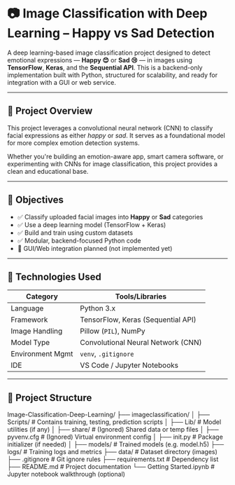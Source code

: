 # 📷 Image Classification with Deep Learning – Happy vs Sad Detection

A deep learning-based image classification project designed to detect emotional expressions — **Happy 😊** or **Sad 😢** — in images using **TensorFlow**, **Keras**, and the **Sequential API**. This is a backend-only implementation built with Python, structured for scalability, and ready for integration with a GUI or web service.

---

## 🚀 Project Overview

This project leverages a convolutional neural network (CNN) to classify facial expressions as either *happy* or *sad*. It serves as a foundational model for more complex emotion detection systems.

Whether you're building an emotion-aware app, smart camera software, or experimenting with CNNs for image classification, this project provides a clean and educational base.

---

## 🎯 Objectives

- ✅ Classify uploaded facial images into **Happy** or **Sad** categories
- ✅ Use a deep learning model (TensorFlow + Keras)
- ✅ Build and train using custom datasets
- ✅ Modular, backend-focused Python code
- 🚧 GUI/Web integration planned (not implemented yet)

---

## 🧠 Technologies Used

| Category         | Tools/Libraries                     |
|------------------|-----------------------------------|
| Language         | Python 3.x                        |
| Framework        | TensorFlow, Keras (Sequential API)|
| Image Handling   | Pillow (`PIL`), NumPy             |
| Model Type       | Convolutional Neural Network (CNN)|
| Environment Mgmt | `venv`, `.gitignore`              |
| IDE              | VS Code / Jupyter Notebooks       |

---

## 📁 Project Structure

Image-Classification-Deep-Learning/
├── imageclassification/
│ ├── Scripts/ # Contains training, testing, prediction scripts
│ ├── Lib/ # Model utilities (if any)
│ ├── share/ # (Ignored) Shared data or temp files
│ ├── pyvenv.cfg # (Ignored) Virtual environment config
│ ├── init.py # Package initializer (if needed)
│
├── models/ # Trained models (e.g. model.h5)
├── logs/ # Training logs and metrics
├── data/ # Dataset directory (images)
├── .gitignore # Git ignore rules
├── requirements.txt # Dependency list
├── README.md # Project documentation
└── Getting Started.ipynb # Jupyter notebook walkthrough (optional)

